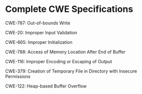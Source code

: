 

# Complete CWE Specifications

CWE-787: Out-of-bounds Write

CWE-20: Improper Input Validation

CWE-665: Improper Initialization

CWE-788: Access of Memory Location After End of Buffer

CWE-116: Improper Encoding or Escaping of Output

CWE-379: Creation of Temporary File in Directory with Insecure Permissions

CWE-122: Heap-based Buffer Overflow